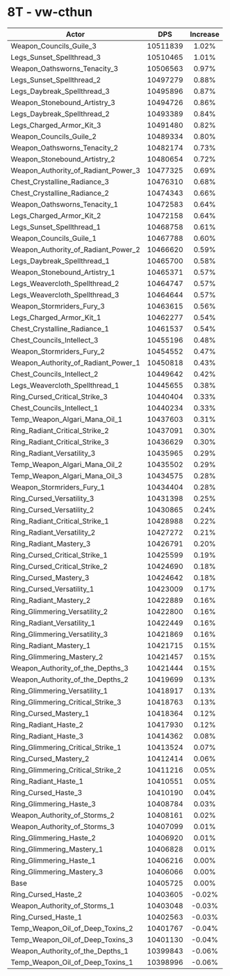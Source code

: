 # 8T - vw-cthun
| Actor | DPS | Increase |
|---|:---:|:---:|
|Weapon_Councils_Guile_3|10511839|1.02%|
|Legs_Sunset_Spellthread_3|10510465|1.01%|
|Weapon_Oathsworns_Tenacity_3|10506563|0.97%|
|Legs_Sunset_Spellthread_2|10497279|0.88%|
|Legs_Daybreak_Spellthread_3|10495896|0.87%|
|Weapon_Stonebound_Artistry_3|10494726|0.86%|
|Legs_Daybreak_Spellthread_2|10493389|0.84%|
|Legs_Charged_Armor_Kit_3|10491480|0.82%|
|Weapon_Councils_Guile_2|10489334|0.80%|
|Weapon_Oathsworns_Tenacity_2|10482174|0.73%|
|Weapon_Stonebound_Artistry_2|10480654|0.72%|
|Weapon_Authority_of_Radiant_Power_3|10477325|0.69%|
|Chest_Crystalline_Radiance_3|10476310|0.68%|
|Chest_Crystalline_Radiance_2|10474343|0.66%|
|Weapon_Oathsworns_Tenacity_1|10472583|0.64%|
|Legs_Charged_Armor_Kit_2|10472158|0.64%|
|Legs_Sunset_Spellthread_1|10468758|0.61%|
|Weapon_Councils_Guile_1|10467788|0.60%|
|Weapon_Authority_of_Radiant_Power_2|10466620|0.59%|
|Legs_Daybreak_Spellthread_1|10465700|0.58%|
|Weapon_Stonebound_Artistry_1|10465371|0.57%|
|Legs_Weavercloth_Spellthread_2|10464747|0.57%|
|Legs_Weavercloth_Spellthread_3|10464644|0.57%|
|Weapon_Stormriders_Fury_3|10463615|0.56%|
|Legs_Charged_Armor_Kit_1|10462277|0.54%|
|Chest_Crystalline_Radiance_1|10461537|0.54%|
|Chest_Councils_Intellect_3|10455196|0.48%|
|Weapon_Stormriders_Fury_2|10454552|0.47%|
|Weapon_Authority_of_Radiant_Power_1|10450818|0.43%|
|Chest_Councils_Intellect_2|10449642|0.42%|
|Legs_Weavercloth_Spellthread_1|10445655|0.38%|
|Ring_Cursed_Critical_Strike_3|10440404|0.33%|
|Chest_Councils_Intellect_1|10440234|0.33%|
|Temp_Weapon_Algari_Mana_Oil_1|10437603|0.31%|
|Ring_Radiant_Critical_Strike_2|10437091|0.30%|
|Ring_Radiant_Critical_Strike_3|10436629|0.30%|
|Ring_Radiant_Versatility_3|10435965|0.29%|
|Temp_Weapon_Algari_Mana_Oil_2|10435502|0.29%|
|Temp_Weapon_Algari_Mana_Oil_3|10434575|0.28%|
|Weapon_Stormriders_Fury_1|10434404|0.28%|
|Ring_Cursed_Versatility_3|10431398|0.25%|
|Ring_Cursed_Versatility_2|10430865|0.24%|
|Ring_Radiant_Critical_Strike_1|10428988|0.22%|
|Ring_Radiant_Versatility_2|10427272|0.21%|
|Ring_Radiant_Mastery_3|10426791|0.20%|
|Ring_Cursed_Critical_Strike_1|10425599|0.19%|
|Ring_Cursed_Critical_Strike_2|10424690|0.18%|
|Ring_Cursed_Mastery_3|10424642|0.18%|
|Ring_Cursed_Versatility_1|10423009|0.17%|
|Ring_Radiant_Mastery_2|10422889|0.16%|
|Ring_Glimmering_Versatility_2|10422800|0.16%|
|Ring_Radiant_Versatility_1|10422449|0.16%|
|Ring_Glimmering_Versatility_3|10421869|0.16%|
|Ring_Radiant_Mastery_1|10421715|0.15%|
|Ring_Glimmering_Mastery_2|10421457|0.15%|
|Weapon_Authority_of_the_Depths_3|10421444|0.15%|
|Weapon_Authority_of_the_Depths_2|10419699|0.13%|
|Ring_Glimmering_Versatility_1|10418917|0.13%|
|Ring_Glimmering_Critical_Strike_3|10418763|0.13%|
|Ring_Cursed_Mastery_1|10418364|0.12%|
|Ring_Radiant_Haste_2|10417930|0.12%|
|Ring_Radiant_Haste_3|10414362|0.08%|
|Ring_Glimmering_Critical_Strike_1|10413524|0.07%|
|Ring_Cursed_Mastery_2|10412414|0.06%|
|Ring_Glimmering_Critical_Strike_2|10411216|0.05%|
|Ring_Radiant_Haste_1|10410551|0.05%|
|Ring_Cursed_Haste_3|10410190|0.04%|
|Ring_Glimmering_Haste_3|10408784|0.03%|
|Weapon_Authority_of_Storms_2|10408161|0.02%|
|Weapon_Authority_of_Storms_3|10407099|0.01%|
|Ring_Glimmering_Haste_2|10406920|0.01%|
|Ring_Glimmering_Mastery_1|10406828|0.01%|
|Ring_Glimmering_Haste_1|10406216|0.00%|
|Ring_Glimmering_Mastery_3|10406066|0.00%|
|Base|10405725|0.00%|
|Ring_Cursed_Haste_2|10403605|-0.02%|
|Weapon_Authority_of_Storms_1|10403048|-0.03%|
|Ring_Cursed_Haste_1|10402563|-0.03%|
|Temp_Weapon_Oil_of_Deep_Toxins_2|10401767|-0.04%|
|Temp_Weapon_Oil_of_Deep_Toxins_3|10401130|-0.04%|
|Weapon_Authority_of_the_Depths_1|10399843|-0.06%|
|Temp_Weapon_Oil_of_Deep_Toxins_1|10398996|-0.06%|
